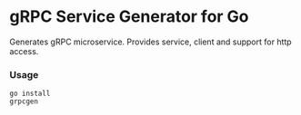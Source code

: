 # gRPC Service Generator for Go

Generates gRPC microservice. Provides service, client and support for http access.

### Usage

```shell script
go install
grpcgen
```
